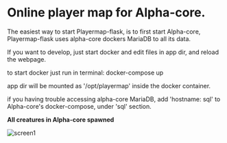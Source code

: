 # Online player map for Alpha-core.

The easiest way to start Playermap-flask, is to first start Alpha-core, Playermap-flask uses alpha-core dockers MariaDB to all its data.

If you want to develop, just start docker and edit files in app dir, and reload the webpage.

to start docker just run in terminal:
docker-compose up

app dir will be mounted as '/opt/playermap' inside the docker container.

if you having trouble accessing alpha-core MariaDB, add 'hostname: sql' to Alpha-core's docker-compose, under 'sql' section.




**All creatures in Alpha-core spawned**

![screen1](https://raw.githubusercontent.com/diff3/playermap-flask/main/app/wiki/screen1.png)

